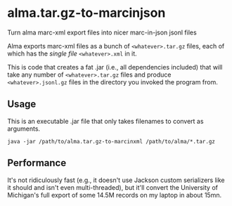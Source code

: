# alma.tar.gz-to-marcinjson
Turn alma marc-xml export files into nicer marc-in-json jsonl files

Alma exports marc-xml files as a bunch of `<whatever>.tar.gz` files, each of which has the _single file_ `<whatever>.xml` in it.

This is code that creates a fat .jar (i.e., all dependencies included) that will take any number of `<whatever>.tar.gz` files and produce
`<whatever>.jsonl.gz` files in the directory you invoked the program from. 

## Usage

This is an executable .jar file that only takes filenames to convert as arguments. 

```
java -jar /path/to/alma.tar.gz-to-marcinxml /path/to/alma/*.tar.gz

```

## Performance

It's not ridiculously fast (e.g., it doesn't use Jackson custom serializers like it should and isn't even multi-threaded), 
but it'll convert the University of Michigan's full export of some 14.5M records on my laptop in about 15mn. 
